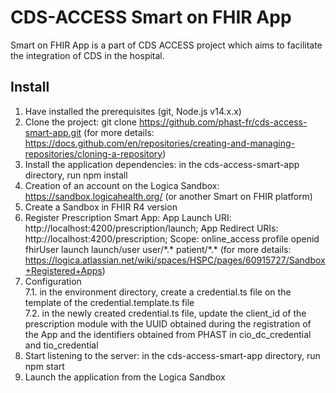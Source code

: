 # CDS-ACCESS Smart on FHIR App

Smart on FHIR App is a part of CDS ACCESS project which aims to facilitate the integration of CDS in the hospital.  

## Install

1. Have installed the prerequisites (git, Node.js v14.x.x)
2. Clone the project: git clone https://github.com/phast-fr/cds-access-smart-app.git (for more details: https://docs.github.com/en/repositories/creating-and-managing-repositories/cloning-a-repository)
3. Install the application dependencies: in the cds-access-smart-app directory, run npm install
4. Creation of an account on the Logica Sandbox: https://sandbox.logicahealth.org/ (or another Smart on FHIR platform)
5. Create a Sandbox in FHIR R4 version
6. Register Prescription Smart App: App Launch URI: http://localhost:4200/prescription/launch; App Redirect URIs: http://localhost:4200/prescription; Scope: online_access profile openid fhirUser launch launch/user user/\*.\* patient/\*.\* (for more details: https://logica.atlassian.net/wiki/spaces/HSPC/pages/60915727/Sandbox+Registered+Apps)
7. Configuration\
   7.1. in the environment directory, create a credential.ts file on the template of the credential.template.ts file\
   7.2. in the newly created credential.ts file, update the client_id of the prescription module with the UUID obtained during the registration of the App and the identifiers obtained from PHAST in cio_dc_credential and tio_credential
8. Start listening to the server: in the cds-access-smart-app directory, run npm start
9. Launch the application from the Logica Sandbox
